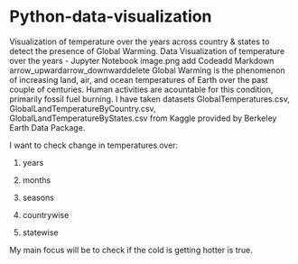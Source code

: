 # Python-data-visualization
Visualization of temperature over the years across country & states to detect the presence of Global Warming.
Data Visualization of temperature over the years - Jupyter Notebook
image.png
add Codeadd Markdown
arrow_upwardarrow_downwarddelete
Global Warming is the phenomenon of increasing land, air, and ocean temperatures of Earth over the past couple of centuries. Human activities are acountable for this condition, primarily fossil fuel burning.
I have taken datasets GlobalTemperatures.csv, GlobalLandTemperatureByCountry.csv, GlobalLandTemperatureByStates.csv from Kaggle provided by Berkeley Earth Data Package.

I want to check change in temperatures over:

1) years

2) months

3) seasons

4) countrywise

5) statewise

My main focus will be to check if the cold is getting hotter is true.
